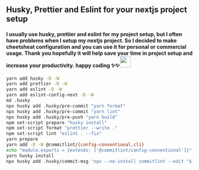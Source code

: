 ## Husky, Prettier and Eslint for your nextjs project setup

#### I usually use husky, prettier and eslint for my project setup, but I often have problems when I setup my nextjs project. So I decided to make cheetsheat configuration and you can use it for personal or commercial usage. Thank you hopefully it will help save your time in project setup and increase your productivity. happy coding ✨✨<img src="https://media.giphy.com/media/WUlplcMpOCEmTGBtBW/giphy.gif" width="30"> 



```bash
yarn add husky -D -W
yarn add prettier -D -W
yarn add eslint -D -W
yarn add eslint-config-next -D -W
md .husky
npx husky add .husky/pre-commit "yarn format"
npx husky add .husky/pre-commit "yarn lint"
npx husky add .husky/pre-push "yarn build"
npm set-script prepare "husky install"
npm set-script format "prettier --write ."
npm set-script lint "eslint . --fix"
yarn prepare
yarn add -D -W @commitlint/{config-conventional,cli}
echo "module.exports = {extends: ['@commitlint/config-conventional']}" > commitlint.config.js
yarn husky install
npx husky add .husky/commit-msg 'npx --no-install commitlint --edit "$1"'
```
